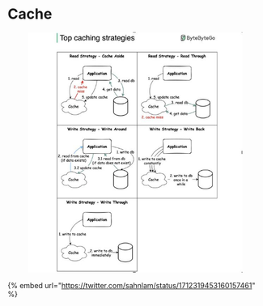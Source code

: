 # Cache



<div data-full-width="true">

<figure><img src="../../.gitbook/assets/image (4) (1).png" alt=""><figcaption></figcaption></figure>

</div>

{% embed url="https://twitter.com/sahnlam/status/1712319453160157461" %}
